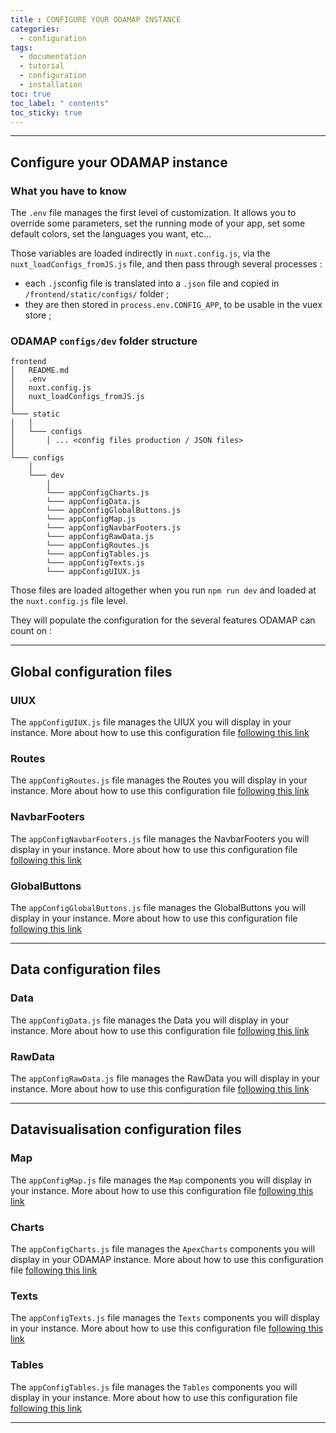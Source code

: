 ```yaml
---
title : CONFIGURE YOUR ODAMAP INSTANCE
categories:
  - configuration
tags:
  - documentation
  - tutorial
  - configuration
  - installation
toc: true
toc_label: " contents"
toc_sticky: true
---
```


--------

## Configure your ODAMAP instance
 
### What you have to know

The `.env` file manages the first level of customization. It allows you to override some parameters, set the running mode of your app, set some default colors, set the languages you want, etc...

Those variables are loaded indirectly in `nuxt.config.js`, via the `nuxt_loadConfigs_fromJS.js` file, and then pass through several processes : 

- each `.js`config file is translated into a `.json` file and copied in `/frontend/static/configs/` folder ;
- they are then stored in `process.env.CONFIG_APP`, to be usable in the vuex store ;


### ODAMAP `configs/dev` folder structure

```shell
frontend
│   README.md
│   .env
│   nuxt.config.js
│   nuxt_loadConfigs_fromJS.js
│
└─── static
│   │
│   └─── configs
│       │ ... <config files production / JSON files>
│
└─── configs
    │
    └─── dev
        │
        └─── appConfigCharts.js
        └─── appConfigData.js
        └─── appConfigGlobalButtons.js
        └─── appConfigMap.js
        └─── appConfigNavbarFooters.js
        └─── appConfigRawData.js
        └─── appConfigRoutes.js
        └─── appConfigTables.js
        └─── appConfigTexts.js
        └─── appConfigUIUX.js

```

Those files are loaded altogether when you run `npm run dev` and loaded at the `nuxt.config.js` file level.

They will populate the configuration for the several features ODAMAP can count on :

------

## Global configuration files

### UIUX

The `appConfigUIUX.js` file manages the UIUX you will display in your instance.
More about how to use this configuration file [following this link]({{site.baseurl}}/configfiles/appConfigUIUX)

### Routes

The `appConfigRoutes.js` file manages the Routes you will display in your instance.
More about how to use this configuration file [following this link]({{site.baseurl}}/configfiles/appConfigRoutes)

### NavbarFooters

The `appConfigNavbarFooters.js` file manages the NavbarFooters you will display in your instance.
More about how to use this configuration file [following this link]({{site.baseurl}}/configfiles/appConfigNavbarFooters)

### GlobalButtons

The `appConfigGlobalButtons.js` file manages the GlobalButtons you will display in your instance.
More about how to use this configuration file [following this link]({{site.baseurl}}/configfiles/appConfigGlobalButtons)

------

## Data configuration files

### Data

The `appConfigData.js` file manages the Data you will display in your instance.
More about how to use this configuration file [following this link]({{site.baseurl}}/configfiles/appConfigData)

### RawData

The `appConfigRawData.js` file manages the RawData you will display in your instance.
More about how to use this configuration file [following this link]({{site.baseurl}}/configfiles/appConfigRawData)

------

## Datavisualisation configuration files

### Map

The `appConfigMap.js` file manages the `Map` components you will display in your instance.
More about how to use this configuration file [following this link]({{site.baseurl}}/configfiles/appConfigMap)

### Charts

The `appConfigCharts.js` file manages the `ApexCharts` components you will display in your ODAMAP instance.
More about how to use this configuration file [following this link]({{site.baseurl}}/configfiles/appConfigCharts)

### Texts

The `appConfigTexts.js` file manages the `Texts` components you will display in your instance.
More about how to use this configuration file [following this link]({{site.baseurl}}/configfiles/appConfigTexts)

### Tables

The `appConfigTables.js` file manages the `Tables` components you will display in your instance.
More about how to use this configuration file [following this link]({{site.baseurl}}/configfiles/appConfigTables)


------------

<br>
<br>
